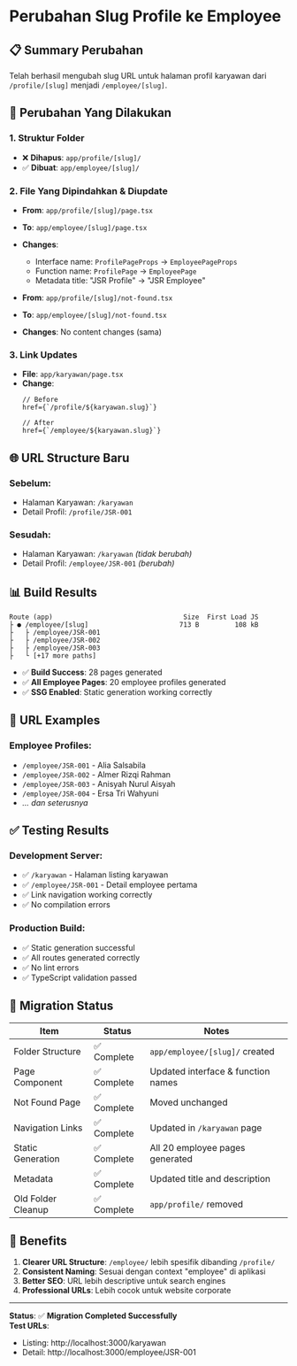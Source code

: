 # Perubahan Slug Profile ke Employee

## 📋 Summary Perubahan

Telah berhasil mengubah slug URL untuk halaman profil karyawan dari `/profile/[slug]` menjadi `/employee/[slug]`.

## 🔄 Perubahan Yang Dilakukan

### 1. **Struktur Folder**
- ❌ **Dihapus**: `app/profile/[slug]/`
- ✅ **Dibuat**: `app/employee/[slug]/`

### 2. **File Yang Dipindahkan & Diupdate**
- **From**: `app/profile/[slug]/page.tsx`
- **To**: `app/employee/[slug]/page.tsx`
- **Changes**: 
  - Interface name: `ProfilePageProps` → `EmployeePageProps`
  - Function name: `ProfilePage` → `EmployeePage`
  - Metadata title: "JSR Profile" → "JSR Employee"

- **From**: `app/profile/[slug]/not-found.tsx`
- **To**: `app/employee/[slug]/not-found.tsx`
- **Changes**: No content changes (sama)

### 3. **Link Updates**
- **File**: `app/karyawan/page.tsx`
- **Change**: 
  ```tsx
  // Before
  href={`/profile/${karyawan.slug}`}
  
  // After  
  href={`/employee/${karyawan.slug}`}
  ```

## 🌐 URL Structure Baru

### **Sebelum:**
- Halaman Karyawan: `/karyawan`
- Detail Profil: `/profile/JSR-001`

### **Sesudah:**
- Halaman Karyawan: `/karyawan` *(tidak berubah)*
- Detail Profil: `/employee/JSR-001` *(berubah)*

## 📊 Build Results

```
Route (app)                                 Size  First Load JS
├ ● /employee/[slug]                       713 B         108 kB
├   ├ /employee/JSR-001
├   ├ /employee/JSR-002
├   ├ /employee/JSR-003
├   └ [+17 more paths]
```

- ✅ **Build Success**: 28 pages generated
- ✅ **All Employee Pages**: 20 employee profiles generated
- ✅ **SSG Enabled**: Static generation working correctly

## 🔗 URL Examples

### **Employee Profiles:**
- `/employee/JSR-001` - Alia Salsabila
- `/employee/JSR-002` - Almer Rizqi Rahman
- `/employee/JSR-003` - Anisyah Nurul Aisyah
- `/employee/JSR-004` - Ersa Tri Wahyuni
- *... dan seterusnya*

## ✅ Testing Results

### **Development Server:**
- ✅ `/karyawan` - Halaman listing karyawan
- ✅ `/employee/JSR-001` - Detail employee pertama
- ✅ Link navigation working correctly
- ✅ No compilation errors

### **Production Build:**
- ✅ Static generation successful
- ✅ All routes generated correctly
- ✅ No lint errors
- ✅ TypeScript validation passed

## 🚀 Migration Status

| Item | Status | Notes |
|------|--------|-------|
| Folder Structure | ✅ Complete | `app/employee/[slug]/` created |
| Page Component | ✅ Complete | Updated interface & function names |
| Not Found Page | ✅ Complete | Moved unchanged |
| Navigation Links | ✅ Complete | Updated in `/karyawan` page |
| Static Generation | ✅ Complete | All 20 employee pages generated |
| Metadata | ✅ Complete | Updated title and description |
| Old Folder Cleanup | ✅ Complete | `app/profile/` removed |

## 📝 Benefits

1. **Clearer URL Structure**: `/employee/` lebih spesifik dibanding `/profile/`
2. **Consistent Naming**: Sesuai dengan context "employee" di aplikasi
3. **Better SEO**: URL lebih descriptive untuk search engines
4. **Professional URLs**: Lebih cocok untuk website corporate

---

**Status**: ✅ **Migration Completed Successfully**  
**Test URLs**: 
- Listing: http://localhost:3000/karyawan
- Detail: http://localhost:3000/employee/JSR-001
